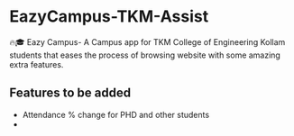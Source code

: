# EazyCampus-TKM-Assist
🔥🎓 Eazy Campus- A Campus app for TKM College of Engineering Kollam students that eases the process of browsing website with some amazing extra features.

## Features to be added
- Attendance % change for PHD and other students
- 
